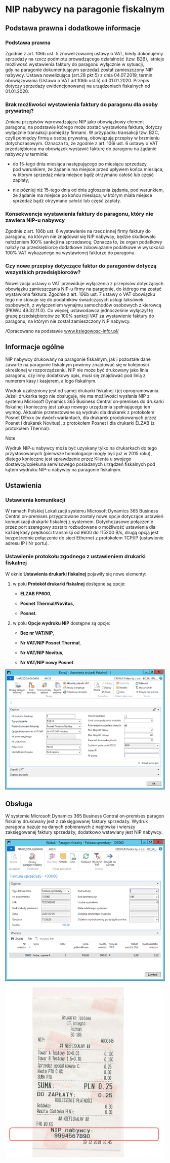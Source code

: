 # NIP nabywcy na paragonie fiskalnym

## Podstawa prawna i dodatkowe informacje

### Podstawa prawna

Zgodnie z art. 106b ust. 5 znowelizowanej ustawy o VAT, kiedy dokonujemy
sprzedaży na rzecz podmiotu prowadzącego działalność (tzw. B2B),
istnieje możliwość wystawienia faktury do paragonu wyłącznie w sytuacji,
gdy na paragonie dokumentującym sprzedaż został zamieszczony NIP
nabywcy. Ustawa nowelizująca (art.28 pkt 5) z dnia 04.07.2019, termin
obowiązywania (Ustawa o VAT art.106b ust.5) od 01.01.2020. Przepis
dotyczy sprzedaży ewidencjonowanej na urządzeniach fiskalnych od
01.01.2020.

### Brak możliwości wystawienia faktury do paragonu dla osoby prywatnej?

Zmiana przepisów wprowadzająca NIP jako obowiązkowy element paragonu,
na podstawie którego może zostać wystawiona faktura, dotyczy wyłącznie
transakcji pomiędzy firmami. W przypadku transakcji tzw. B2C, czyli
pomiędzy firmą a osobą prywatną, obowiązują przepisy w brzmieniu
dotychczasowym. Oznacza to, że zgodnie z art. 106i ust. 6 ustawy o VAT
przedsiębiorca ma obowiązek wystawić fakturę do paragonu na żądanie
nabywcy w terminie:

-   do 15-tego dnia miesiąca następującego po miesiącu sprzedaży,
    pod warunkiem, że żądanie ma miejsce przed upływem końca miesiąca,
    w którym sprzedaż miała miejsce bądź otrzymano całość lub część
    zapłaty;

-   nie później niż 15-tego dnia od dnia zgłoszenia żądania, pod
    warunkiem, że żądanie ma miejsce po końcu miesiąca, w którym miała
    miejsce sprzedaż bądź otrzymano całość lub część zapłaty.

### Konsekwencje wystawienia faktury do paragonu, który nie zawiera NIP-u nabywcy

Zgodnie z art. 106b ust. 6 wystawienie na rzecz innej firmy faktury do
paragonu, na którym nie znajdował się NIP nabywcy, będzie skutkowało
nałożeniem 100% sankcji na sprzedawcę. Oznacza to, że organ podatkowy
nałoży na przedsiębiorcę dodatkowe zobowiązanie podatkowe w wysokości
100% VAT wykazanego na wystawionej fakturze do paragonu.

### Czy nowe przepisy dotyczące faktur do paragonów dotyczą wszystkich przedsiębiorców?

Nowelizacja ustawy o VAT przewiduje wyłączenia z przepisów dotyczących
obowiązku zamieszczania NIP-u firmy na paragonie, do którego ma zostać
wystawiona faktura. Zgodnie z art. 106b ust. 7 ustawy o VAT obowiązku
tego nie stosuje się do podatników świadczących usługi taksówek
osobowych, z wyłączeniem wynajmu samochodów osobowych z kierowcą (PKWiU
49.32.11.0). Co więcej, ustawodawca jednocześnie wyłączył tę grupę
przedsiębiorców ze 100% sankcji VAT za wystawienie faktury do paragonu,
na którym nie został zamieszczony NIP nabywcy.

/Opracowano na podstawie www.ksiegowosc-infor.pl/

## Informacje ogólne

NIP nabywcy drukowany na paragonie fiskalnym, jak i pozostałe dane
zawarte na paragonie fiskalnym powinny znajdować się w kolejności
określonej w rozporządzeniu. NIP nie może być drukowany jako linia
paragonu, czy inny dodatkowy opis, musi się znajdować pod linią z
numerem kasy i kasjerem, a logo fiskalnym.

Wydruk uzależniony jest od samej drukarki fiskalnej i jej
oprogramowania. Jeżeli drukarka tego nie obsługuje, nie ma możliwości
wysłania NIP z systemu Microsoft Dynamics 365 Business Central
on‑premises do drukarki fiskalnej i konieczny jest zakup nowego
urządzenia spełniającego ten wymóg. Aktualnie przetestowane są wydruki
dla drukarek z protokołem Posnet DFxxx (w dwóch wariantach, dla drukarek
produkowanych przez Posnet i drukarek Novitus), z protokołem Posnet i
dla drukarki ELZAB (z protokołem Thermal).

>[!NOTE]
>Wydruk NIP-u nabywcy może być uzyskany tylko na drukarkach
do tego przystosowanych (pierwsze homologacje mogły być już w 2015
roku), dlatego konieczne jest sprawdzenie przez Klienta u swojego
dostawcy/opiekuna serwisowego posiadanych urządzeń fiskalnych pod kątem
wydruku NIP-u nabywcy na paragonie fiskalnym.

## Ustawienia

### Ustawienia komunikacji

W ramach Polskiej Lokalizacji systemu Microsoft Dynamics 365 Business
Central on‑premises przygotowane zostały nowe opcje dotyczące ustawień
komunikacji drukarki fiskalnej z systemem. Dotychczasowe połączenie
przez port szeregowy zostało rozbudowane o możliwość ustawienia dla
każdej kasy prędkości transmisji od 9600 do 115200 B/s, drugą opcją jest
bezpośrednie połączenie do sieci Ethernet z protokołem TCP/IP
(ustawienie adresu IP i Nr portu).

### Ustawienie protokołu zgodnego z ustawieniem drukarki fiskalnej

W oknie **Ustawienia drukarki fiskalnej** pojawiły się nowe elementy:

1.  w polu **Protokół drukarki fiskalnej** dostępne są opcje:

    -   **ELZAB FP600**,
    
    -   **Posnet Thermal/Novitus**,
    
    -   **Posnet**.

2.  w polu **Opcje wydruku NIP** dostępne są opcje:

    -   **Bez nr VAT/NIP**,
    
    -   **Nr VAT/NIP Posnet Thermal**,
    
    -   **Nr VAT/NIP Novitus**,
    
    -   **Nr VAT/NIP nowy Posnet**.

  ![](media/image295.png)

## Obsługa

W systemie Microsoft Dynamics 365 Business Central on‑premises paragon
fiskalny drukowany jest z zaksięgowanej faktury sprzedaży. Wydruk
paragonu bazuje na danych pobieranych z nagłówka i wierszy zaksięgowanej
faktury sprzedaży, dodatkowo wstawiany jest NIP nabywcy.

  ![](media/image296.png)

  ![](media/image297.png)